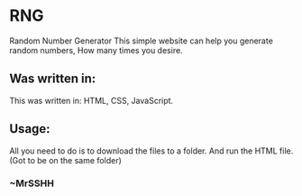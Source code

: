 # RNG
Random Number Generator
This simple website can help you generate random numbers,
How many times you desire.
<h2>Was written in:</h2>
  <p>This was written in: HTML, CSS, JavaScript.</p>
<h2>Usage:</h2>
  <p>All you need to do is to download the files to a folder. And run the HTML file. (Got to be on the same folder)</p>

<h3>~MrSSHH</h3>
